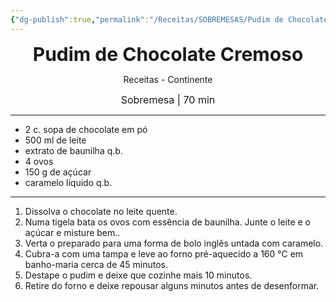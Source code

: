 ```yaml
---
{"dg-publish":true,"permalink":"/Receitas/SOBREMESAS/Pudim de Chocolate Cremoso/","title":"Pudim de Chocolate Cremoso","tags":["👁️‍🗨️Por Testar"]}
---
```


<div style="text-align: center;"> <span style="font-size: 30px;"><b>Pudim de Chocolate Cremoso</b></span> </div>

<span class="center"> <center> Receitas - Continente </center></span>

<div style="text-align: center;"> <span style="font-size: 16px;">  Sobremesa | 70 min </span> </div>

---
- 2 c. sopa de chocolate em pó
- 500 ml de leite
- extrato de baunilha q.b.
- 4 ovos
- 150 g de açúcar
- caramelo líquido q.b.
---
1. Dissolva o chocolate no leite quente. 
2. Numa tigela bata os ovos com essência de baunilha. Junte o leite e o açúcar e misture bem.. 
3. Verta o preparado para uma forma de bolo inglês untada com caramelo.
4. Cubra-a com uma tampa e leve ao forno pré-aquecido a 160 °C em banho-maria cerca de 45 minutos. 
5. Destape o pudim e deixe que cozinhe mais 10 minutos. 
6. Retire do forno e deixe repousar alguns minutos antes de desenformar.